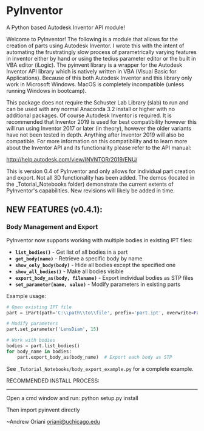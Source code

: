 # PyInventor
 A Python based Autodesk Inventor API module!

Welcome to PyInventor! The following is a module that allows for the creation of parts using Autodesk Inventor. I wrote this with the intent of automating the frustratingly slow process of 
parametrically varying features in inventor either by hand or using the tedius parameter editor or the built in VBA editor (iLogic). The pyinvent library is a wrapper for the Autodesk 
Inventor API library which is natively written in VBA (Visual Basic for Applications). Because of this both Autodesk Inventor and this library only work in Microsoft Windows. MacOS is 
completely incompatible (unless running Windows in bootcamp). 

This package does not require the Schuster Lab Library (slab) to run and can be used with any normal Anaconda 3.2 install or higher with no additional packages. Of course Autodesk Inventor is required. 
It is recommended that Inventor 2019 is used for best compatibility however this will run using Inventor 2017 or later (in theory), however the older variants have not been tested in depth. Anything 
after Inventor 2019 will also be compatible. For more information on this compatibility and to learn more about the Inventor API and its functionality please refer to the API manual:

http://help.autodesk.com/view/INVNTOR/2019/ENU/

This is version 0.4 of PyInventor and only allows for individual part creation and export. Not all 3D functionality has been added. The demos (located in the _Totorial_Notebooks folder) demonstrate the current extents of 
PyInventor's capabilities. New revisions will likely be added in time.

## NEW FEATURES (v0.4.1):

### Body Management and Export
PyInventor now supports working with multiple bodies in existing IPT files:

- **`list_bodies()`** - Get list of all bodies in a part
- **`get_body(name)`** - Retrieve a specific body by name  
- **`show_only_body(body)`** - Hide all bodies except the specified one
- **`show_all_bodies()`** - Make all bodies visible
- **`export_body_as(body, filename)`** - Export individual bodies as STP files
- **`set_parameter(name, value)`** - Modify parameters in existing parts

Example usage:
```python
# Open existing IPT file
part = iPart(path='C:\\path\\to\\file', prefix='part.ipt', overwrite=False)

# Modify parameters
part.set_parameter('LensDiam', 15)

# Work with bodies
bodies = part.list_bodies()
for body_name in bodies:
    part.export_body_as(body_name)  # Export each body as STP
```

See `_Tutorial_Notebooks/body_export_example.py` for a complete example.

RECOMMENDED INSTALL PROCESS:
________________________________________________________________
Open a cmd window and run: python setup.py install

Then import pyinvent directly


~Andrew Oriani
oriani@uchicago.edu
